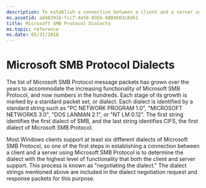 ```yaml
---
description: To establish a connection between a client and a server using Microsoft SMB Protocol, you must first determine the dialect with the highest level of functionality that both the client and server support.
ms.assetid: ad48391b-fcc7-4e58-83bb-6084503c8d61
title: Microsoft SMB Protocol Dialects
ms.topic: reference
ms.date: 05/31/2018
---
```


# Microsoft SMB Protocol Dialects

The list of Microsoft SMB Protocol message packets has grown over the years to accommodate the increasing functionality of Microsoft SMB Protocol, and now numbers in the hundreds. Each stage of its growth is marked by a standard packet set, or dialect. Each dialect is identified by a standard string such as "PC NETWORK PROGRAM 1.0", "MICROSOFT NETWORKS 3.0", "DOS LANMAN 2.1", or "NT LM 0.12". The first string identifies the first dialect of SMB, and the last string identifies CIFS, the first dialect of Microsoft SMB Protocol.

Most Windows clients support at least six different dialects of Microsoft SMB Protocol, so one of the first steps in establishing a connection between a client and a server using Microsoft SMB Protocol is to determine the dialect with the highest level of functionality that both the client and server support. This process is known as "negotiating the dialect." The dialect strings mentioned above are included in the dialect negotiation request and response packets for this purpose.

 

 



